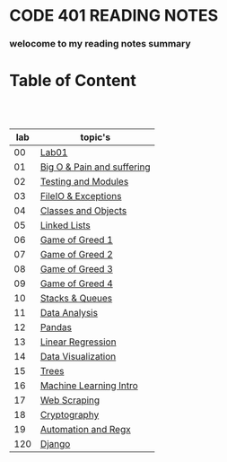 # CODE 401 READING NOTES

### welocome to my reading notes summary

# Table of Content

<br><br>

| lab | topic's                                                                                                                              |
| --- | ------------------------------------------------------------------------------------------------------------------------------------ |
| 00  | [Lab01](https://amarh-ayman.github.io/reading-notes/Code%20401%20-%20Advanced%20Software%20Development/Code%20401%20Reading_Notes)   |
| 01  | [Big O & Pain and suffering](https://amarh-ayman.github.io/reading-notes/Code%20401%20-%20Advanced%20Software%20Development/read_01) |
| 02  | [Testing and Modules](https://amarh-ayman.github.io/reading-notes/Code%20401%20-%20Advanced%20Software%20Development/read_02)        |
| 03  | [FileIO & Exceptions](https://amarh-ayman.github.io/reading-notes/Code%20401%20-%20Advanced%20Software%20Development/read_03)        |
| 04  | [Classes and Objects](https://amarh-ayman.github.io/reading-notes/Code%20401%20-%20Advanced%20Software%20Development/read_04)        |
| 05  | [Linked Lists](https://amarh-ayman.github.io/reading-notes/Code%20401%20-%20Advanced%20Software%20Development/read_05)               |
| 06  | [Game of Greed 1](https://amarh-ayman.github.io/reading-notes/Code%20401%20-%20Advanced%20Software%20Development/read_06)            |
| 07  | [Game of Greed 2](https://amarh-ayman.github.io/reading-notes/Code%20401%20-%20Advanced%20Software%20Development/read_07)            |
| 08  | [Game of Greed 3](https://amarh-ayman.github.io/reading-notes/Code%20401%20-%20Advanced%20Software%20Development/read_08)            |
| 09  | [Game of Greed 4](https://amarh-ayman.github.io/reading-notes/Code%20401%20-%20Advanced%20Software%20Development/read_09)            |
| 10  | [Stacks & Queues](https://amarh-ayman.github.io/reading-notes/Code%20401%20-%20Advanced%20Software%20Development/read_10)            |
| 11  | [Data Analysis](https://amarh-ayman.github.io/reading-notes/Code%20401%20-%20Advanced%20Software%20Development/read_11)              |
| 12  | [Pandas](https://amarh-ayman.github.io/reading-notes/Code%20401%20-%20Advanced%20Software%20Development/read_12)                     |
| 13  | [Linear Regression](https://amarh-ayman.github.io/reading-notes/Code%20401%20-%20Advanced%20Software%20Development/read_13)          |
| 14  | [Data Visualization](https://amarh-ayman.github.io/reading-notes/Code%20401%20-%20Advanced%20Software%20Development/read_14)         |
| 15  | [Trees](https://amarh-ayman.github.io/reading-notes/Code%20401%20-%20Advanced%20Software%20Development/read_15)                      |
| 16  | [Machine Learning Intro](https://amarh-ayman.github.io/reading-notes/Code%20401%20-%20Advanced%20Software%20Development/read_16)     |
| 17  | [Web Scraping](https://amarh-ayman.github.io/reading-notes/Code%20401%20-%20Advanced%20Software%20Development/read_17)               |
| 18  | [Cryptography](https://amarh-ayman.github.io/reading-notes/Code%20401%20-%20Advanced%20Software%20Development/read_18)               |
| 19  | [Automation and Regx](https://amarh-ayman.github.io/reading-notes/Code%20401%20-%20Advanced%20Software%20Development/read_19)        |
| 120 | [Django](https://amarh-ayman.github.io/reading-notes/Code%20401%20-%20Advanced%20Software%20Development/read_20)                     |
